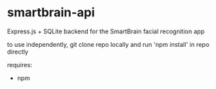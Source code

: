 # smartbrain-api

Express.js + SQLite backend for the SmartBrain facial recognition app

to use independently, git clone repo locally and run 'npm install' in repo directly

requires:
 - npm
